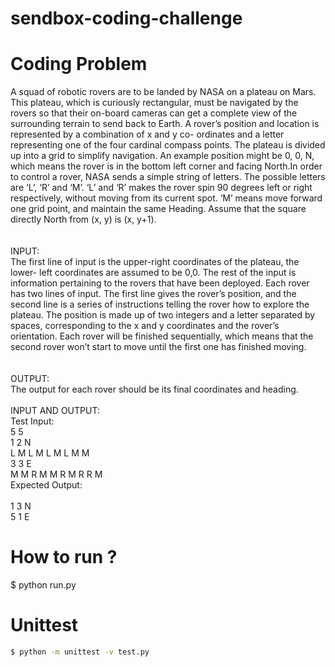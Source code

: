 # sendbox-coding-challenge
<h1> Coding Problem </h1>

A squad of robotic rovers are to be landed by NASA on a plateau on Mars. This plateau, which
is curiously rectangular, must be navigated by the rovers so that their on-board cameras can get
a complete view of the surrounding terrain to send back to Earth. A rover’s position and location
is represented by a combination of x and y co- ordinates and a letter representing one of the
four cardinal compass points. The plateau is divided up into a grid to simplify navigation.
An example position might be 0, 0, N, which means the rover is in the bottom left corner and
facing North.In order to control a rover, NASA sends a simple string of letters. The possible
letters are ‘L’, ‘R’ and ‘M’. ‘L’ and ‘R’ makes the rover spin 90 degrees left or right respectively,
without moving from its current spot. ‘M’ means move forward one grid point, and maintain the
same Heading. Assume that the square directly North from (x, y) is (x, y+1).
<br><br><br>
INPUT: <br>
The first line of input is the upper-right coordinates of the plateau, the lower- left coordinates are
assumed to be 0,0. The rest of the input is information pertaining to the rovers that have been
deployed. Each rover has two lines of input. The first line gives the rover’s position, and the
second line is a series of instructions telling the rover how to explore the plateau. The position is
made up of two integers and a letter separated by spaces, corresponding to the x and y
coordinates and the rover’s orientation. Each rover will be finished sequentially, which means
that the second rover won’t start to move until the first one has finished moving.
<br><br><br>
OUTPUT: <br>
The output for each rover should be its final coordinates and heading.<br><br>
INPUT AND OUTPUT:<br>
Test Input:<br>
5 5 <br>
1 2 N <br>
L M L M L M L M M <br>
3 3 E <br>
M M R M M R M R R M<br>
Expected Output: <br><br>
1 3 N <br>
5 1 E <br>


# How to run ?
$ python run.py

# Unittest
```bash
$ python -m unittest -v test.py
